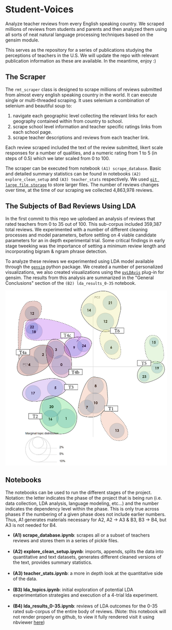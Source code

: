# Student-Voices
Analyze teacher reviews from every English speaking country. We scraped millions of reviews from students and parents and then analyzed them using all sorts of neat natural language processing techniques based on the gensim module. 

This serves as the repository for a series of publications studying the perceptions of teachers in the U.S. We will update the repo with relevant publication information as these are available. In the meantime, enjoy :) 

## The Scraper 

The `rmt_scraper` class is designed to scrape millions of reviews submitted from almost every english speaking country in the world. It can execute single or multi-threaded scraping. It uses selenium a combination of selenium and beautiful soup to: 

1) navigate each geographic level collecting the relevant links for each geography contained within from country to school. 
2) scrape school level information and teacher specific ratings links from each school page. 
3) scrape teacher descriptions and reviews from each teacher link. 

Each review scraped included the text of the review submitted, likert scale responses for a number of qualities, and a numeric rating from 1 to 5 (in steps of 0.5) which we later scaled from 0 to 100. 

The scraper can be executed from notebook `(A1) scrape_database`. Basic and detailed summary statistics can be found in notebooks `(A2) explore_clean_setup` and `(A3) teacher_stats` respectively. We used [`git large file storage`](https://git-lfs.github.com/) to store larger files. The number of reviews changes over time, at the time of our scraping we collected 4,863,978
reviews. 

## The Subjects of Bad Reviews Using LDA

In the first commit to this repo we uplodaed an analysis of reviews that rated teachers from 0 to 35 out of 100. This sub-corpus included 359,387 total reviews. We experimented with a number of different cleaning processes and model parameters, before settling on 4 viable candidate parameters for an in depth experimental trial. Some critical findings in early stage tweeking was the importance of setting a minimum review length and incorporating bigram & ngram phrase detection.

To analyze these reviews we experimented using LDA model available through the [`gensim`](https://radimrehurek.com/gensim/index.html) python package. We created a number of personalized visualizations, we also created visualizations using the [`pyLDAvis`](https://pypi.org/project/pyLDAvis/) plug-in for gensim. The results from this analysis are summarized in the "General Conclusions" section of the `(B2) lda_results_0-35` notebook. 

![LDA Topic Visualization](distance_map.png)

## Notebooks 

The notebooks can be used to run the different stages of the project. Notation: the letter indicates the phase of the project that is being run (i.e. data collection, LDA analysis, language modeling, etc...) and the number indicates the dependency level within the phase. This is only true across phases if the numbering of a given phase does not include earlier numbers. Thus, A1 generates materials necessary for A2, A2 -> A3 & B3, B3 -> B4, but A3 is not needed for B4.  

* **(A1) scrape_database.ipynb**: scrapes all or a subset of teachers reviews and stores them in a series of pickle files. <br><br>
* **(A2) explore_clean_setup.ipynb**: imports, appends, splits the data into quantitative and text datasets, generates different cleaned versions of the text, provides summary statistics.<br><br>
* **(A3) teacher_stats.ipynb**: a more in depth look at the quantitative side of the data. <br><br>
* **(B3) lda_topics.ipynb**: initial exploration of potential LDA experimentation strategies and execution of a 4-trial lda experiment. <br><br>
* **(B4) lda_results_0-35.ipynb**: reviews of LDA outcomes for the 0-35 rated sub-corpus of the entire body of reviews. (Note: this notebook will not render properly on github, to view it fully rendered visit it using nbviewer [here](https://nbviewer.jupyter.org/github/dankundertone/Student-Voices/blob/master/%28B4%29%20lda_results_0-35.ipynb)) <br><br>
